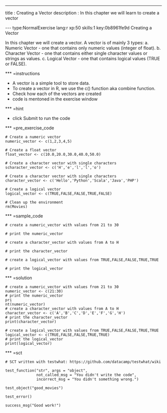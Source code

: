 ---
title       : Creating a Vector
description : In this chapter we will learn to create a vector


--- type:NormalExercise lang:r xp:50 skills:1 key:0b8961fe9d
Creating a Vector

In this chapter we will create a vector.
A vector is of mainly 3 types:
  a. Numeric Vector - one that contains only numeric values (integer of float).
  b. Character Vector - one that contains either single character values or strings as values.
  c. Logical Vector - one that contains logical values (TRUE or FALSE).

*** =instructions
- A vector is a simple tool to store data.
- To create a vector in R, we use the c() function aka combine function.
- Check how each of the vectors are created
- code is mentoned in the exercise window

*** =hint
- click Submit to run the code

*** =pre_exercise_code
```{r}
# Create a numeric vector
numeric_vector <- c(1,2,3,4,5)

# Create a float vector
float_vector <- c(10.0,20.0,30.0,40.0,50.0)

# Create a character vector with single characters
scharacter_vector <- c('H','e','l','l','o')

# Create a character vector with single characters
character_vector <- c('Hello','Python','Scala','Java','PHP')

# Create a logical vector
logical_vector <- c(TRUE,FALSE,FALSE,TRUE,FALSE)

# Clean up the environment
rm(Movies)
```

*** =sample_code
```{r}
# create a numeric_vector with values from 21 to 30

# print the numeric_vector

# create a character_vector with values from A to H

# print the character_vector

# create a logical_vector with values from TRUE,FALSE,FALSE,TRUE,TRUE

# print the logical_vector

```

*** =solution
```{r}
# create a numeric_vector with values from 21 to 30
numeric_vector <- c(21:30)
# print the numeric_vector
pri
nt(numeric_vector)
# create a character_vector with values from A to H
character_vector <- c('A','B','C','D','E','F','G','H')
# print the character_vector
print(character_vector)

# create a logical_vector with values from TRUE,FALSE,FALSE,TRUE,TRUE
logical_vector <- c(TRUE,FALSE,FALSE,TRUE,TRUE)
# print the logical_vector
print(logical_vector)
```

*** =sct
```{r}
# SCT written with testwhat: https://github.com/datacamp/testwhat/wiki

test_function("str", args = "object",
              not_called_msg = "You didn't write the code",
              incorrect_msg = "You didn't something wrong.")

test_object("good_movies")

test_error()

success_msg("Good work!")
```
